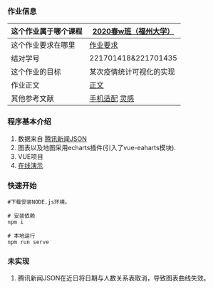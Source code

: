 ### 作业信息

| 这个作业属于哪个课程 |[2020春w班（福州大学）](https://edu.cnblogs.com/campus/fzu/2020SpringW)|
| -------------------- | ---------------------------------------------------- |
| 这个作业要求在哪里   | [作业要求](https://edu.cnblogs.com/campus/fzu/2020SpringW/homework/10456) |
|结对学号|221701418&221701435|
| 这个作业的目标       | 某次疫情统计可视化的实现                           |
| 作业正文             |  [正文](https://www.cnblogs.com/molimoli/p/12493898.html) |
| 其他参考文献         | [手机适配](http://npm.taobao.org/package/resize-detector) [灵感](https://github.com/BlankerL/DXY-COVID-19-Crawler)                                                  |



### 程序基本介绍

1. 数据来自 [腾讯新闻JSON](https://view.inews.qq.com/g2/getOnsInfo?name=disease_h5)
2. 图表以及地图采用echarts插件(引入了vue-eaharts模块).
3. VUE项目
5. [在线演示](http://ncov.sunaner.wang/#/)


### 快速开始
```
#下载安装NODE.js环境。

# 安装依赖
npm i

# 本地运行
npm run serve
```

### 未实现
1. 腾讯新闻JSON在近日将日期与人数关系表取消，导致图表曲线失效。